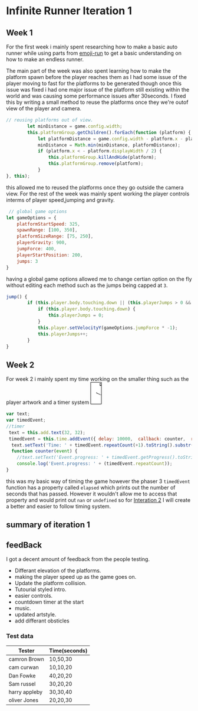 # Infinite Runner Iteration 1

## Week 1
For the first week  i mainly spent researching how to make a basic auto runner while using 
parts from [emoji-run](https://github.com/JAX3/emoji-run) to get a basic understanding on how to make an endless runner.


The main part of the week was also spent learning how to make the platform spawn before the player reaches them as I had some issue of the player moving to fast for the platforms to be generated though once this issue was fixed i had one major issue of the platform still existing within the world  and was causing some performance issues after 30seconds. I fixed this by writing a small method to reuse the platforms once they we're outof view of the player and camera.

```javascript
// reusing platforms out of view.
        let minDistance = game.config.width;
        this.platformGroup.getChildren().forEach(function (platform) {
            let platformDistance = game.config.width - platform.x - platform.displayWidth / 2;
            minDistance = Math.min(minDistance, platformDistance);
            if (platform.x < - platform.displayWidth / 2) {
                this.platformGroup.killAndHide(platform);
                this.platformGroup.remove(platform);
            }
}, this);

````
this allowed me to reused the platforms once they go outside the camera view. For the rest of the week was mainly spent working the player controls interms of player speed,jumping and gravity.
```javascript
 // global game options
let gameOptions = {
    platformStartSpeed: 325,
    spawnRange: [100, 350],
    platformSizeRange: [75, 250],
    playerGravity: 900,
    jumpForce: 400,
    playerStartPosition: 200,
    jumps: 3
}
```
having a global  game options allowed me to change certian option on the fly without editing each method such as the jumps being capped at ``3``.
```javascript
jump() {
        if (this.player.body.touching.down || (this.playerJumps > 0 && this.playerJumps < gameOptions.jumps)) {
            if (this.player.body.touching.down) {
                this.playerJumps = 0;
            }
            this.player.setVelocityY(gameOptions.jumpForce * -1);
            this.playerJumps++;
        }
}
```
## Week 2
For week 2 i mainly spent my time working on the smaller thing such as the player artwork and a timer system ![player sprite](https://github.com/JAX3/Runner-game-Iteration1/blob/master/player.png) 
```js
var text;
var timedEvent;
//timer
 text = this.add.text(32, 32);
 timedEvent = this.time.addEvent({ delay: 10000,  callback: counter,  repeat: 10, startAt: 8000 });
  text.setText('Time: ' + timedEvent.repeatCount(+1).toString().substr(0, 4));
  function counter(event) {
    //text.setText('Event.progress: ' + timedEvent.getProgress().toString().substr(0, 4);
    console.log('Event.progress: ' + (timedEvent.repeatCount));
}
```
this was my basic way of timing the game  however the phaser 3 ``timedEvent`` function has a property called ``elapsed`` which prints out the number of seconds that has passed. However it wouldn't allow me to access that property and would print out ``nan``  or ``undefined`` so for [Interation 2](https://github.com/JAX3/interation2)  I will create a better and easier to follow timing system.
## summary of iteration 1



## feedBack
I got a decent amount of feedback from the people testing.
* Differant elevation of the platforms.
* making the player speed up as the game goes on.
* Update the platform collision.
* Tutourial styled intro.
* easier controls.
* countdown timer at the start
* music.
* updated artstyle.
* add differant obsticles


### Test data
Tester | Time(seconds)                        
------------ | -------------
camron Brown| 10,50,30
cam curwan | 10,10,20
Dan Fowke | 40,20,20
Sam russel | 30,20,20
harry appleby|  30,30,40
oliver Jones| 20,20,30


